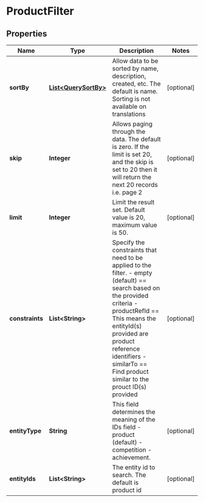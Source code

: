 

# ProductFilter



## Properties

| Name | Type | Description | Notes |
|------------ | ------------- | ------------- | -------------|
|**sortBy** | [**List&lt;QuerySortBy&gt;**](QuerySortBy.md) | Allow data to be sorted by name, description, created, etc. The default is name. Sorting is not available on translations |  [optional] |
|**skip** | **Integer** | Allows paging through the data. The default is zero. If the limit is set 20, and the skip is set to 20 then it will return the next 20 records i.e. page 2 |  [optional] |
|**limit** | **Integer** | Limit the result set. Default value is 20, maximum value is 50. |  [optional] |
|**constraints** | **List&lt;String&gt;** | Specify the constraints that need to be applied to the filter. - empty (default) &#x3D;&#x3D; search based on the provided criteria - productRefId &#x3D;&#x3D; This means the entityId(s) provided are product reference identifiers - similarTo &#x3D;&#x3D; Find product similar to the prouct ID(s) provided |  [optional] |
|**entityType** | **String** | This field determines the meaning of the IDs field - product (default) - competition - achievement. |  [optional] |
|**entityIds** | **List&lt;String&gt;** | The entity id to search. The default is product id |  [optional] |



